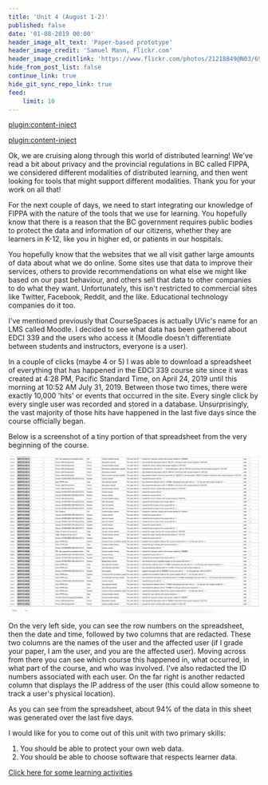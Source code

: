 ```yaml
---
title: 'Unit 4 (August 1-2)'
published: false
date: '01-08-2019 00:00'
header_image_alt_text: 'Paper-based prototype'
header_image_credit: 'Samuel Mann, Flickr.com'
header_image_creditlink: 'https://www.flickr.com/photos/21218849@N03/6968244538/'
hide_from_post_list: false
continue_link: true
hide_git_sync_repo_link: true
feed:
    limit: 10
---
```


[plugin:content-inject](_important-reminders)

[plugin:content-inject](_class-preparations)

Ok, we are cruising along through this world of distributed learning! We've read a bit about privacy and the provincial regulations in BC called FIPPA, we considered different modalities of distributed learning, and then went looking for tools that might support different modalities. Thank you for your work on all that!

For the next couple of days, we need to start integrating our knowledge of FIPPA with the nature of the tools that we use for learning. You hopefully know that there is a reason that the BC government requires public bodies to protect the data and information of our citizens, whether they are learners in K-12, like you in higher ed, or patients in our hospitals.

You hopefully know that the websites that we all visit gather large amounts of data about what we do online. Some sites use that data to improve their services, others to provide recommendations on what else we might like based on our past behaviour, and others sell that data to other companies to do what they want. Unfortunately, this isn't restricted to commercial sites like Twitter, Facebook, Reddit, and the like. Educational technology companies do it too.

I've mentioned previously that CourseSpaces is actually UVic's name for an LMS called Moodle. I decided to see what data has been gathered about EDCI 339 and the users who access it (Moodle doesn't differentiate between students and instructors, everyone is a user).

In a couple of clicks (maybe 4 or 5) I was able to download a spreadsheet of everything that has happened in the EDCI 339 course site since it was created at 4:28 PM, Pacific Standard Time, on April 24, 2019 until this morning at 10:52 AM July 31, 2019. Between those two times, there were exactly 10,000 'hits' or events that occurred in the site. Every single click by every single user was recorded and stored in a database. Unsurprisingly, the vast majority of those hits have happened in the last five days since the course officially began.

Below is a screenshot of a tiny portion of that spreadsheet from the very beginning of the course.

![](moodle-data-1.png)

On the very left side, you can see the row numbers on the spreadsheet, then the date and time, followed by two columns that are redacted. These two columns are the names of the user and the affected user (if I grade your paper, I am the user, and you are the affected user). Moving across from there you can see which course this happened in, what occurred, in what part of the course, and who was involved. I've also redacted the ID numbers associated with each user. On the far right is another redacted column that displays the IP address of the user (this could allow someone to track a user's physical location).

As you can see from the spreadsheet, about 94% of the data in this sheet was generated over the last five days.

I would like for you to come out of this unit with two primary skills:

1. You should be able to protect your own web data.
2. You should be able to choose software that respects learner data.

[Click here for some learning activities](https://teaching.madland.ca/edci339/unit-04-tracking?classes=btn,btn-primary)
